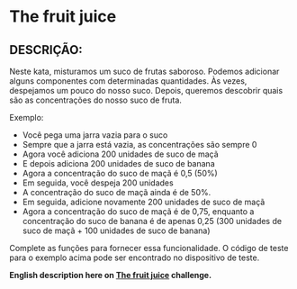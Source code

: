 # The fruit juice

## DESCRIÇÃO:

Neste kata, misturamos um suco de frutas saboroso. Podemos adicionar alguns componentes com determinadas quantidades. Às vezes, despejamos um pouco do nosso suco. Depois, queremos descobrir quais são as concentrações do nosso suco de fruta.

Exemplo:

- Você pega uma jarra vazia para o suco
- Sempre que a jarra está vazia, as concentrações são sempre 0
- Agora você adiciona 200 unidades de suco de maçã
- E depois adiciona 200 unidades de suco de banana
- Agora a concentração do suco de maçã é 0,5 (50%)
- Em seguida, você despeja 200 unidades
- A concentração do suco de maçã ainda é de 50%.
- Em seguida, adicione novamente 200 unidades de suco de maçã
- Agora a concentração do suco de maçã é de 0,75, enquanto a concentração do suco de banana é de apenas 0,25 (300 unidades de suco de maçã + 100 unidades de suco de banana)

Complete as funções para fornecer essa funcionalidade. O código de teste para o exemplo acima pode ser encontrado no dispositivo de teste.

**English description here on [The fruit juice](https://www.codewars.com/kata/5264603df227072e6500006d) challenge.**
